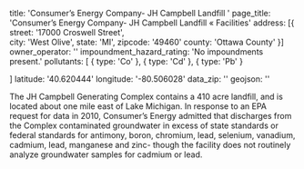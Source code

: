 title: 'Consumer’s Energy Company- JH Campbell Landfill '
page_title: 'Consumer’s Energy Company- JH Campbell Landfill  « Facilities'
address: [{
  street: '17000 Croswell Street',  
  city: 'West Olive',
  state: 'MI',
  zipcode: '49460'
  county: 'Ottawa County'
}]
owner_operator: ''
impoundment_hazard_rating: 'No impoundments present.'
pollutants: [
     {
       type: 'Co'
     },
     {
       type: 'Cd'
     },
    {
     type: 'Pb'
    }
  
]
latitude: '40.620444'
longitude: '-80.506028'
data_zip: ''
geojson: ''

The JH Campbell Generating Complex contains a 410 acre landfill, and is located about one mile east of Lake Michigan. In response to an EPA request for data in 2010, Consumer’s Energy admitted that discharges from the Complex contaminated groundwater in excess of state standards or federal standards for antimony, boron, chromium, lead, selenium, vanadium, cadmium, lead, manganese and zinc- though the facility does not routinely analyze groundwater samples for cadmium or lead.